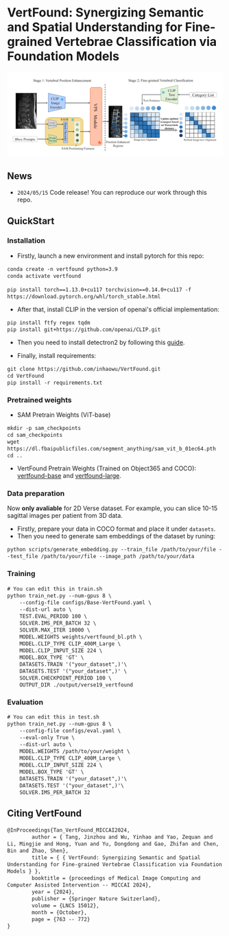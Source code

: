 # VertFound: Synergizing Semantic and Spatial Understanding for Fine-grained Vertebrae Classification via Foundation Models

![](assets/vertfound.png)

## News

- `2024/05/15` Code release! You can reproduce our work through this repo.

## QuickStart

### Installation

- Firstly, launch a new environment and install pytorch for this repo:

```shell
conda create -n vertfound python=3.9
conda activate vertfound

pip install torch==1.13.0+cu117 torchvision==0.14.0+cu117 -f https://download.pytorch.org/whl/torch_stable.html
```

- After that, install CLIP in the version of openai's official implementation:

```shell
pip install ftfy regex tqdm
pip install git+https://github.com/openai/CLIP.git
```

- Then you need to install detectron2 by following this [guide](https://github.com/facebookresearch/detectron2/blob/main/INSTALL.md#installation).

- Finally, install requirements:

```shell
git clone https://github.com/inhaowu/VertFound.git
cd VertFound
pip install -r requirements.txt
```

### Pretrained weights

- SAM Pretrain Weights (ViT-base)

```shell
mkdir -p sam_checkpoints
cd sam_checkpoints
wget https://dl.fbaipublicfiles.com/segment_anything/sam_vit_b_01ec64.pth
cd ..
```

- VertFound Pretrain Weights (Trained on Object365 and COCO): [vertfound-base](https://drive.google.com/file/d/1DSlBKfvn2hYoLdS97Fst1NJMfdNFz5SE/view?usp=drive_link) and [vertfound-large](https://drive.google.com/file/d/1BjHgXYZG_oLDefEOmbTJxkSHqmXIqkeO/view?usp=drive_link).

### Data preparation

Now **only avaliable** for 2D Verse dataset. For example, you can slice 10-15 sagittal images per patient from 3D data.

- Firstly, prepare your data in COCO format and place it under `datasets`.
- Then you need to generate sam embeddings of the dataset by runing:

```shell
python scripts/generate_embedding.py --train_file /path/to/your/file --test_file /path/to/your/file --image_path /path/to/your/data
```

### Training

```shell
# You can edit this in train.sh
python train_net.py --num-gpus 8 \
    --config-file configs/Base-VertFound.yaml \
    --dist-url auto \
    TEST.EVAL_PERIOD 100 \
    SOLVER.IMS_PER_BATCH 32 \
    SOLVER.MAX_ITER 10000 \
    MODEL.WEIGHTS weights/vertfound_bl.pth \
    MODEL.CLIP_TYPE CLIP_400M_Large \
    MODEL.CLIP_INPUT_SIZE 224 \
    MODEL.BOX_TYPE 'GT' \
    DATASETS.TRAIN '("your_dataset",)'\
    DATASETS.TEST '("your_dataset",)' \
    SOLVER.CHECKPOINT_PERIOD 100 \
    OUTPUT_DIR ./output/verse19_vertfound
```

### Evaluation

```shell
# You can edit this in test.sh
python train_net.py --num-gpus 8 \
    --config-file configs/eval.yaml \
    --eval-only True \
    --dist-url auto \
    MODEL.WEIGHTS /path/to/your/weight \
    MODEL.CLIP_TYPE CLIP_400M_Large \
    MODEL.CLIP_INPUT_SIZE 224 \
    MODEL.BOX_TYPE 'GT' \
    DATASETS.TRAIN '("your_dataset",)'\
    DATASETS.TEST '("your_dataset",)'\
    SOLVER.IMS_PER_BATCH 32
```

## Citing VertFound

```
@InProceedings{Tan_VertFound_MICCAI2024,
        author = { Tang, Jinzhou and Wu, Yinhao and Yao, Zequan and Li, Mingjie and Hong, Yuan and Yu, Dongdong and Gao, Zhifan and Chen, Bin and Zhao, Shen},
        title = { { VertFound: Synergizing Semantic and Spatial Understanding for Fine-grained Vertebrae Classification via Foundation Models } },
        booktitle = {proceedings of Medical Image Computing and Computer Assisted Intervention -- MICCAI 2024},
        year = {2024},
        publisher = {Springer Nature Switzerland},
        volume = {LNCS 15012},
        month = {October},
        page = {763 -- 772}
}
```
